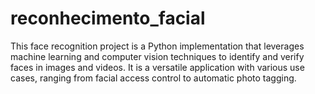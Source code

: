 # reconhecimento_facial
This face recognition project is a Python implementation that leverages machine learning and computer vision techniques to identify and verify faces in images and videos. It is a versatile application with various use cases, ranging from facial access control to automatic photo tagging.
